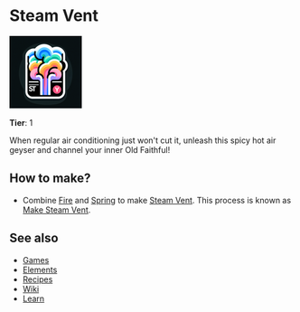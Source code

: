 # Steam Vent

![](../images/item.steamvent.png)

**Tier**: 1

When regular air conditioning just won't cut it, unleash this spicy hot air geyser and channel your inner Old Faithful!

## How to make?

* Combine [Fire](/wiki/elements/fire) and [Spring](/wiki/elements/spring) to make [Steam Vent](/wiki/elements/steam-vent). This process is known as [Make Steam Vent](/wiki/recipes/make-steam-vent).

## See also

* [Games](/wiki/games)
* [Elements](/wiki/elements)
* [Recipes](/wiki/recipes)
* [Wiki](/wiki/index)
* [Learn](/learn/index)